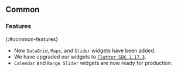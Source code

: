 ## Common

### Features
{:#common-features}
 
* New `DataGrid`, `Maps`, and `Slider` widgets have been added.
* We have upgraded our widgets to [`Flutter SDK 1.17.3`](https://flutter.dev/docs/development/tools/sdk/releases).
* `Calendar` and `Range Slider` widgets are now ready for production.